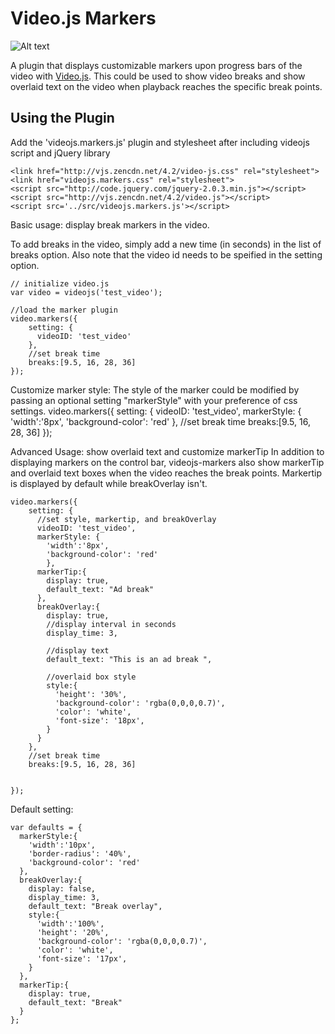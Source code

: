 Video.js Markers
===================

![Alt text](https://raw.github.com/spchuang/videojs-markers/master/screenshot.png?login=spchuang&token=04240921c2bab624c9f5e778348c312f "Screen shot of videojs.markers")

A plugin that displays customizable markers upon progress bars of the video with [Video.js](https://github.com/videojs/video.js/). This could be used to show video breaks and show overlaid text on the video when playback reaches the specific break points.

Using the Plugin
----------------
Add the 'videojs.markers.js' plugin and stylesheet after including videojs script and jQuery library

    <link href="http://vjs.zencdn.net/4.2/video-js.css" rel="stylesheet">
    <link href="videojs.markers.css" rel="stylesheet">
    <script src="http://code.jquery.com/jquery-2.0.3.min.js"></script>
    <script src="http://vjs.zencdn.net/4.2/video.js"></script>
    <script src='../src/videojs.markers.js'></script>

Basic usage: display break markers in the video.

To add breaks in the video, simply add a new time (in seconds) in the list of breaks option. Also note that the video id needs to be speified in the setting option.
   
    // initialize video.js
    var video = videojs('test_video');

    //load the marker plugin
    video.markers({
        setting: {
          videoID: 'test_video'
        },
        //set break time
        breaks:[9.5, 16, 28, 36]
    });

Customize marker style: 
The style of the marker could be modified by passing an optional setting "markerStyle" with your preference of css settings. 
  video.markers({
      setting: {
        videoID: 'test_video',
        markerStyle: {
          'width':'8px',
          'background-color': 'red'
          },
      //set break time
      breaks:[9.5, 16, 28, 36]
  });

Advanced Usage: show overlaid text and customize markerTip
In addition to displaying markers on the control bar, videojs-markers also show markerTip and overlaid text boxes when the video reaches the break points. Markertip is displayed by default while breakOverlay isn't.


    video.markers({
        setting: {
          //set style, markertip, and breakOverlay
          videoID: 'test_video',
          markerStyle: {
            'width':'8px',
            'background-color': 'red'
            },
          markerTip:{
            display: true,
            default_text: "Ad break"
          },
          breakOverlay:{
            display: true,
            //display interval in seconds
            display_time: 3,

            //display text
            default_text: "This is an ad break ",

            //overlaid box style
            style:{
              'height': '30%',
              'background-color': 'rgba(0,0,0,0.7)',
              'color': 'white',
              'font-size': '18px',
            }
          }
        },
        //set break time
        breaks:[9.5, 16, 28, 36]
        

    });

Default setting:

    var defaults = {
      markerStyle:{
        'width':'10px',
        'border-radius': '40%',
        'background-color': 'red'
      },
      breakOverlay:{
        display: false,
        display_time: 3,
        default_text: "Break overlay",
        style:{
          'width':'100%',
          'height': '20%',
          'background-color': 'rgba(0,0,0,0.7)',
          'color': 'white',
          'font-size': '17px',
        }
      },
      markerTip:{
        display: true,
        default_text: "Break"
      }
    };